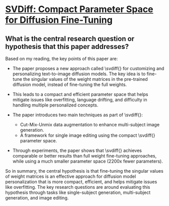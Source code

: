 # [SVDiff: Compact Parameter Space for Diffusion Fine-Tuning](https://arxiv.org/abs/2303.11305)

## What is the central research question or hypothesis that this paper addresses?

 Based on my reading, the key points of this paper are:

- The paper proposes a new approach called \svdiff{} for customizing and personalizing text-to-image diffusion models. The key idea is to fine-tune the singular values of the weight matrices in the pre-trained diffusion model, instead of fine-tuning the full weights. 

- This leads to a compact and efficient parameter space that helps mitigate issues like overfitting, language drifting, and difficulty in handling multiple personalized concepts.

- The paper introduces two main techniques as part of \svdiff{}:
    - Cut-Mix-Unmix data augmentation to enhance multi-subject image generation.
    - A framework for single image editing using the compact \svdiff{} parameter space.

- Through experiments, the paper shows that \svdiff{} achieves comparable or better results than full weight fine-tuning approaches, while using a much smaller parameter space (2200x fewer parameters).

So in summary, the central hypothesis is that fine-tuning the singular values of weight matrices is an effective approach for diffusion model personalization that is more compact, efficient, and helps mitigate issues like overfitting. The key research questions are around evaluating this hypothesis through tasks like single-subject generation, multi-subject generation, and image editing.
